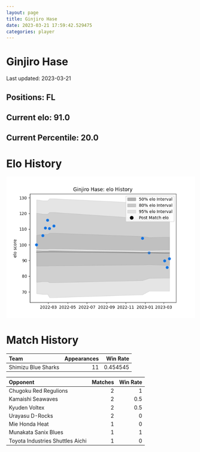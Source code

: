 ```yaml
---  
layout: page  
title: Ginjiro Hase  
date: 2023-03-21 17:59:42.529475  
categories: player  
---
```

# Ginjiro Hase


Last updated: 2023-03-21
## Positions: FL

## Current elo: 91.0

## Current Percentile: 20.0

# Elo History


![elo history](history_GinjiroHase.png)
# Match History


| Team                |   Appearances |   Win Rate |
|:--------------------|--------------:|-----------:|
| Shimizu Blue Sharks |            11 |   0.454545 |

| Opponent                         |   Matches |   Win Rate |
|:---------------------------------|----------:|-----------:|
| Chugoku Red Regulions            |         2 |        1   |
| Kamaishi Seawaves                |         2 |        0.5 |
| Kyuden Voltex                    |         2 |        0.5 |
| Urayasu D-Rocks                  |         2 |        0   |
| Mie Honda Heat                   |         1 |        0   |
| Munakata Sanix Blues             |         1 |        1   |
| Toyota Industries Shuttles Aichi |         1 |        0   |